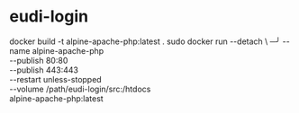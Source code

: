 # eudi-login
docker build -t alpine-apache-php:latest .
sudo docker run --detach \                                                                        ─╯
    --name alpine-apache-php \
    --publish 80:80 \
    --publish 443:443 \
    --restart unless-stopped \
    --volume /path/eudi-login/src:/htdocs \
    alpine-apache-php:latest
